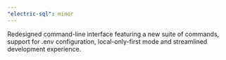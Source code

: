 ```yaml
---
"electric-sql": minor
---
```


Redesigned command-line interface featuring a new suite of commands, support for .env configuration, local-only-first mode and streamlined development experience.
